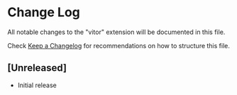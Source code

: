 # Change Log

All notable changes to the "vitor" extension will be documented in this file.

Check [Keep a Changelog](http://keepachangelog.com/) for recommendations on how to structure this file.

## [Unreleased]

- Initial release

